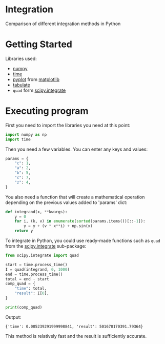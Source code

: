 # Integration

Comparison of different integration methods in Python

# Getting Started

Libraries used:
* [numpy](https://numpy.org/)
* [time](https://docs.python.org/3/library/time.html)
* [pyplot](https://matplotlib.org/stable/tutorials/pyplot.html) from [matplotlib](https://matplotlib.org/)
* [tabulate](https://pypi.org/project/tabulate/)
* `quad` form [scipy.integrate](https://docs.scipy.org/doc/scipy/tutorial/integrate.html)

# Executing program

First you need to import the libraries you need at this point:

```python
import numpy as np
import time
```

Then you need a few variables. You can enter any keys and values:

```python
params = {
    "c": 1,
    "a": 2,
    "b": 5,
    "c": 7,
    "z": 4,
}
```

You also need a function that will create a mathematical operation depending on the previous values ​​​​added to 'params' dict:

```python
def integrand(x, **kwargs):
    y = 0
    for i, (k, v) in enumerate(sorted(params.items())[::-1]):
        y = y + (v * x**i) + np.sin(x)
    return y
```

To integrate in Python, you could use ready-made functions such as `quad` from the [scipy.integrate](https://docs.scipy.org/doc/scipy/tutorial/integrate.html) sub-package:

```python
from scipy.integrate import quad

start = time.process_time()
I = quad(integrand, 0, 1000)
end = time.process_time()
total = end - start
comp_quad = {
    "time": total,
    "result": I[0],
}

print(comp_quad)
```
Output:

`{'time': 0.005239291999998841, 'result': 501670170391.79364}`

This method is relatively fast and the result is sufficiently accurate.
